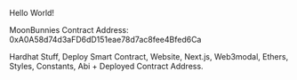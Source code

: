 Hello World!

MoonBunnies Contract Address: 0xA0A58d74d3aFD6dD151eae78d7ac8fee4Bfed6Ca

Hardhat Stuff, Deploy Smart Contract, Website, Next.js, Web3modal, Ethers, Styles, Constants, Abi + Deployed Contract Address.